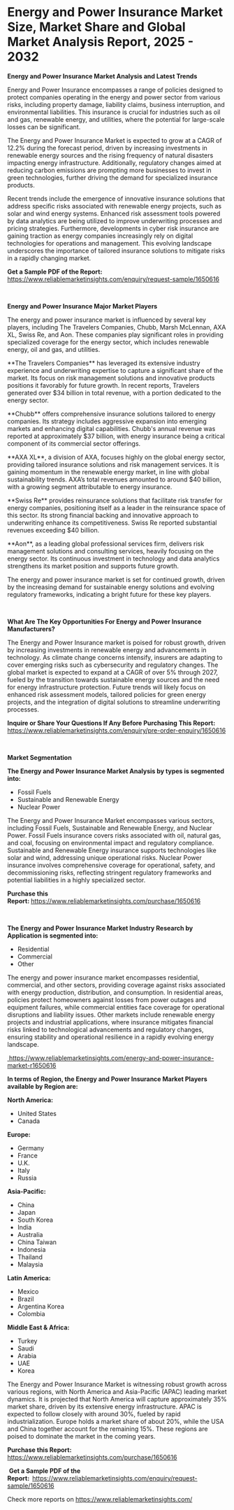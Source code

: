 <p><h1>Energy and Power Insurance Market Size, Market Share and Global Market Analysis Report, 2025 - 2032</h1></p><p><strong>Energy and Power Insurance Market Analysis and Latest Trends</strong></p>
<p><p>Energy and Power Insurance encompasses a range of policies designed to protect companies operating in the energy and power sector from various risks, including property damage, liability claims, business interruption, and environmental liabilities. This insurance is crucial for industries such as oil and gas, renewable energy, and utilities, where the potential for large-scale losses can be significant.</p><p>The Energy and Power Insurance Market is expected to grow at a CAGR of 12.2% during the forecast period, driven by increasing investments in renewable energy sources and the rising frequency of natural disasters impacting energy infrastructure. Additionally, regulatory changes aimed at reducing carbon emissions are prompting more businesses to invest in green technologies, further driving the demand for specialized insurance products.</p><p>Recent trends include the emergence of innovative insurance solutions that address specific risks associated with renewable energy projects, such as solar and wind energy systems. Enhanced risk assessment tools powered by data analytics are being utilized to improve underwriting processes and pricing strategies. Furthermore, developments in cyber risk insurance are gaining traction as energy companies increasingly rely on digital technologies for operations and management. This evolving landscape underscores the importance of tailored insurance solutions to mitigate risks in a rapidly changing market.</p></p>
<p><strong>Get a Sample PDF of the Report:&nbsp;</strong> <a href="https://www.reliablemarketinsights.com/enquiry/request-sample/1650616?utm_campaign=3443&utm_medium=2&utm_source=Github&utm_content=ia&utm_term=23032025&utm_id=energy-and-power-insurance">https://www.reliablemarketinsights.com/enquiry/request-sample/1650616</a></p>
<p>&nbsp;</p>
<p><strong>Energy and Power Insurance Major Market Players</strong></p>
<p><p>The energy and power insurance market is influenced by several key players, including The Travelers Companies, Chubb, Marsh McLennan, AXA XL, Swiss Re, and Aon. These companies play significant roles in providing specialized coverage for the energy sector, which includes renewable energy, oil and gas, and utilities.</p><p>**The Travelers Companies** has leveraged its extensive industry experience and underwriting expertise to capture a significant share of the market. Its focus on risk management solutions and innovative products positions it favorably for future growth. In recent reports, Travelers generated over $34 billion in total revenue, with a portion dedicated to the energy sector.</p><p>**Chubb** offers comprehensive insurance solutions tailored to energy companies. Its strategy includes aggressive expansion into emerging markets and enhancing digital capabilities. Chubb's annual revenue was reported at approximately $37 billion, with energy insurance being a critical component of its commercial sector offerings.</p><p>**AXA XL**, a division of AXA, focuses highly on the global energy sector, providing tailored insurance solutions and risk management services. It is gaining momentum in the renewable energy market, in line with global sustainability trends. AXA’s total revenues amounted to around $40 billion, with a growing segment attributable to energy insurance.</p><p>**Swiss Re** provides reinsurance solutions that facilitate risk transfer for energy companies, positioning itself as a leader in the reinsurance space of this sector. Its strong financial backing and innovative approach to underwriting enhance its competitiveness. Swiss Re reported substantial revenues exceeding $40 billion.</p><p>**Aon**, as a leading global professional services firm, delivers risk management solutions and consulting services, heavily focusing on the energy sector. Its continuous investment in technology and data analytics strengthens its market position and supports future growth.</p><p>The energy and power insurance market is set for continued growth, driven by the increasing demand for sustainable energy solutions and evolving regulatory frameworks, indicating a bright future for these key players.</p></p>
<p>&nbsp;</p>
<p><strong>What Are The Key Opportunities For Energy and Power Insurance Manufacturers?</strong></p>
<p><p>The Energy and Power Insurance market is poised for robust growth, driven by increasing investments in renewable energy and advancements in technology. As climate change concerns intensify, insurers are adapting to cover emerging risks such as cybersecurity and regulatory changes. The global market is expected to expand at a CAGR of over 5% through 2027, fueled by the transition towards sustainable energy sources and the need for energy infrastructure protection. Future trends will likely focus on enhanced risk assessment models, tailored policies for green energy projects, and the integration of digital solutions to streamline underwriting processes.</p></p>
<p><strong>Inquire or Share Your Questions If Any Before Purchasing This Report:</strong> <a href="https://www.reliablemarketinsights.com/enquiry/pre-order-enquiry/1650616?utm_campaign=3443&utm_medium=2&utm_source=Github&utm_content=ia&utm_term=23032025&utm_id=energy-and-power-insurance">https://www.reliablemarketinsights.com/enquiry/pre-order-enquiry/1650616</a></p>
<p>&nbsp;</p>
<p><strong>Market Segmentation</strong></p>
<p><strong>The Energy and Power Insurance Market Analysis by types is segmented into:</strong></p>
<p><ul><li>Fossil Fuels</li><li>Sustainable and Renewable Energy</li><li>Nuclear Power</li></ul></p>
<p><p>The Energy and Power Insurance Market encompasses various sectors, including Fossil Fuels, Sustainable and Renewable Energy, and Nuclear Power. Fossil Fuels insurance covers risks associated with oil, natural gas, and coal, focusing on environmental impact and regulatory compliance. Sustainable and Renewable Energy insurance supports technologies like solar and wind, addressing unique operational risks. Nuclear Power insurance involves comprehensive coverage for operational, safety, and decommissioning risks, reflecting stringent regulatory frameworks and potential liabilities in a highly specialized sector.</p></p>
<p><strong>Purchase this Report:&nbsp;</strong><a href="https://www.reliablemarketinsights.com/purchase/1650616?utm_campaign=3443&utm_medium=2&utm_source=Github&utm_content=ia&utm_term=23032025&utm_id=energy-and-power-insurance">https://www.reliablemarketinsights.com/purchase/1650616</a></p>
<p>&nbsp;</p>
<p><strong>The Energy and Power Insurance Market Industry Research by Application is segmented into:</strong></p>
<p><ul><li>Residential</li><li>Commercial</li><li>Other</li></ul></p>
<p><p>The energy and power insurance market encompasses residential, commercial, and other sectors, providing coverage against risks associated with energy production, distribution, and consumption. In residential areas, policies protect homeowners against losses from power outages and equipment failures, while commercial entities face coverage for operational disruptions and liability issues. Other markets include renewable energy projects and industrial applications, where insurance mitigates financial risks linked to technological advancements and regulatory changes, ensuring stability and operational resilience in a rapidly evolving energy landscape.</p></p>
<p><a href="https://www.reliablemarketinsights.com/energy-and-power-insurance-market-r1650616?utm_campaign=3443&utm_medium=2&utm_source=Github&utm_content=ia&utm_term=23032025&utm_id=energy-and-power-insurance">&nbsp;https://www.reliablemarketinsights.com/energy-and-power-insurance-market-r1650616</a></p>
<p><strong>In terms of Region, the Energy and Power Insurance Market Players available by Region are:</strong></p>
<p>
    <p> <strong> North America: </strong>
        <ul>
            <li>United States</li>
            <li>Canada</li>
        </ul>
        </p> 
    <p> <strong> Europe: </strong>
        <ul>
            <li>Germany</li>
            <li>France</li>
            <li>U.K.</li>
            <li>Italy</li>
            <li>Russia</li>
        </ul>
        </p> 
    <p> <strong> Asia-Pacific: </strong>
        <ul>
            <li>China</li>
            <li>Japan</li>
            <li>South Korea</li>
            <li>India</li>
            <li>Australia</li>
            <li>China Taiwan</li>
            <li>Indonesia</li>
            <li>Thailand</li>
            <li>Malaysia</li>
        </ul>
        </p> 
    <p> <strong> Latin America: </strong>
        <ul>
            <li>Mexico</li>
            <li>Brazil</li>
            <li>Argentina Korea</li>
            <li>Colombia</li>
        </ul>
        </p> 
    <p> <strong> Middle East & Africa: </strong>
        <ul>
            <li>Turkey</li>
            <li>Saudi</li>
            <li>Arabia</li>
            <li>UAE</li>
            <li>Korea</li>
        </ul>
    </p>
    </p>
<p><p>The Energy and Power Insurance Market is witnessing robust growth across various regions, with North America and Asia-Pacific (APAC) leading market dynamics. It is projected that North America will capture approximately 35% market share, driven by its extensive energy infrastructure. APAC is expected to follow closely with around 30%, fueled by rapid industrialization. Europe holds a market share of about 20%, while the USA and China together account for the remaining 15%. These regions are poised to dominate the market in the coming years.</p></p>
<p><strong>Purchase this Report: </strong><a href="https://www.reliablemarketinsights.com/purchase/1650616?utm_campaign=3443&utm_medium=2&utm_source=Github&utm_content=ia&utm_term=23032025&utm_id=energy-and-power-insurance">https://www.reliablemarketinsights.com/purchase/1650616</a></p>
<p>&nbsp;<strong>Get a Sample PDF of the Report:&nbsp;&nbsp;</strong><a href="https://www.reliablemarketinsights.com/enquiry/request-sample/1650616?utm_campaign=3443&utm_medium=2&utm_source=Github&utm_content=ia&utm_term=23032025&utm_id=energy-and-power-insurance">https://www.reliablemarketinsights.com/enquiry/request-sample/1650616</a></p>
<p><strong></strong></p>
<p>Check more reports on <a href="https://www.reliablemarketinsights.com/?utm_campaign=3443&utm_medium=2&utm_source=Github&utm_content=ia&utm_term=23032025&utm_id=energy-and-power-insurance">https://www.reliablemarketinsights.com/</a></p>